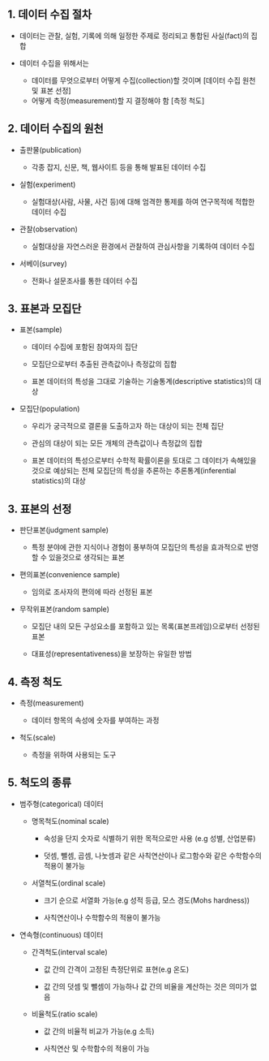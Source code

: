 ## 1. 데이터 수집 절차

- 데이터는 관찰, 실험, 기록에 의해 일정한 주제로 정리되고 통합된 사실(fact)의 집합

- 데이터 수집을 위해서는
    - 데이터를 무엇으로부터 어떻게 수집(collection)할 것이며 [데이터 수집 원천 및 표본 선정]
    - 어떻게 측정(measurement)할 지 결정해야 함 [측정 척도]

## 2. 데이터 수집의 원천

- 출판물(publication)

    - 각종 잡지, 신문, 책, 웹사이트 등을 통해 발표된 데이터 수집

- 실험(experiment)
    
    - 실험대상(사람, 사물, 사건 등)에 대해 엄격한 통제를 하여 연구목적에 적합한 데이터 수집

- 관찰(observation)

    - 실험대상을 자연스러운 환경에서 관찰하여 관심사항을 기록하여 데이터 수집

- 서베이(survey)

    - 전화나 설문조사를 통한 데이터 수집

## 3. 표본과 모집단

- 표본(sample)

    - 데이터 수집에 포함된 참여자의 집단

    - 모집단으로부터 추출된 관측값이나 측정값의 집합

    - 표본 데이터의 특성을 그대로 기술하는 기술통계(descriptive statistics)의 대상

- 모집단(population)

    - 우리가 궁극적으로 결론을 도출하고자 하는 대상이 되는 전체 집단

    - 관심의 대상이 되는 모든 개체의 관측값이나 측정값의 집합

    - 표본 데이터의 특성으로부터 수학적 확률이론을 토대로 그 데이터가 속해있을 것으로 예상되는 전체 모집단의 특성을 추론하는 추론통계(inferential statistics)의 대상

## 3. 표본의 선정

- 판단표본(judgment sample)

    - 특정 분야에 관한 지식이나 경험이 풍부하여 모집단의 특성을 효과적으로 반영할 수 있을것으로 생각되는 표본

- 편의표본(convenience sample)

    - 임의로 조사자의 편의에 따라 선정된 표본

- 무작위표본(random sample)
    
    - 모집단 내의 모든 구성요소를 포함하고 있는 목록(표본프레임)으로부터 선정된 표본
    
    - 대표성(representativeness)을 보장하는 유일한 방법

## 4. 측정 척도

- 측정(measurement)
    
    - 데이터 항목의 속성에 숫자를 부여하는 과정

- 척도(scale)
    
    - 측정을 위하여 사용되는 도구 

## 5. 척도의 종류

- 범주형(categorical) 데이터  

    - 명목척도(nominal scale)
        
        - 속성을 단지 숫자로 식별하기 위한 목적으로만 사용 (e.g 성별, 산업분류)

        - 덧셈, 뺄셈, 곱셈, 나눗셈과 같은 사칙연산이나 로그함수와 같은 수학함수의 적용이 불가능

    - 서열척도(ordinal scale)

        - 크기 순으로 서열화 가능(e.g 성적 등급, 모스 경도(Mohs hardness))

        - 사칙연산이나 수학함수의 적용이 불가능

- 연속형(continuous) 데이터

    - 간격척도(interval scale)
        
        - 값 간의 간격이 고정된 측정단위로 표현(e.g 온도)

        - 값 간의 덧셈 및 뺄셈이 가능하나 값 간의 비율을 계산하는 것은 의미가 없음

    - 비율척도(ratio scale)

        - 값 간의 비율적 비교가 가능(e.g 소득)
        
        - 사칙연산 및 수학함수의 적용이 가능
        